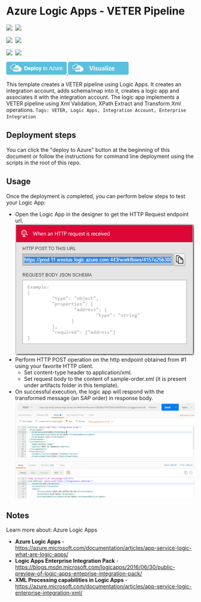 # Azure Logic Apps - VETER Pipeline

<IMG SRC="https://azurequickstartsservice.blob.core.windows.net/badges/201-logic-app-veter-pipeline/PublicLastTestDate.svg" />&nbsp;
<IMG SRC="https://azurequickstartsservice.blob.core.windows.net/badges/201-logic-app-veter-pipeline/PublicDeployment.svg" />&nbsp;

<IMG SRC="https://azurequickstartsservice.blob.core.windows.net/badges/201-logic-app-veter-pipeline/FairfaxLastTestDate.svg" />&nbsp;
<IMG SRC="https://azurequickstartsservice.blob.core.windows.net/badges/201-logic-app-veter-pipeline/FairfaxDeployment.svg" />&nbsp;

<IMG SRC="https://azurequickstartsservice.blob.core.windows.net/badges/201-logic-app-veter-pipeline/BestPracticeResult.svg" />&nbsp;
<IMG SRC="https://azurequickstartsservice.blob.core.windows.net/badges/201-logic-app-veter-pipeline/CredScanResult.svg" />&nbsp;

<a href="https://portal.azure.com/#create/Microsoft.Template/uri/https%3A%2F%2Fraw.githubusercontent.com%2FAzure%2Fazure-quickstart-templates%2Fmaster%2F201-logic-app-veter-pipeline%2Fazuredeploy.json" target="_blank">
    <img src="https://raw.githubusercontent.com/Azure/azure-quickstart-templates/master/1-CONTRIBUTION-GUIDE/images/deploytoazure.png"/>
</a>
<a href="http://armviz.io/#/?load=https%3A%2F%2Fraw.githubusercontent.com%2FAzure%2Fazure-quickstart-templates%2Fmaster%2F201-logic-app-veter-pipeline%2Fazuredeploy.json" target="_blank">
    <img src="https://raw.githubusercontent.com/Azure/azure-quickstart-templates/master/1-CONTRIBUTION-GUIDE/images/visualizebutton.png"/>
</a>

This template creates a VETER pipeline using Logic Apps. It creates an integration account, adds schema/map into it, creates a logic app and associates it with the integration account. The logic app implements a VETER pipeline using Xml Validation, XPath Extract and Transform Xml operations.
`Tags: VETER, Logic Apps, Integration Account, Enterprise Integration`

## Deployment steps

You can click the "deploy to Azure" button at the beginning of this document or follow the instructions for command line deployment using the scripts in the root of this repo.

## Usage

Once the deployment is completed, you can perform below steps to test your Logic App:
- Open the Logic App in the designer to get the HTTP Request endpoint url.
![Image of HTTP request trigger](https://raw.githubusercontent.com/Azure/azure-quickstart-templates/master/201-logic-app-veter-pipeline/images/http-request-trigger.png "HTTP request trigger")
- Perform HTTP POST operation on the http endpoint obtained from #1 using your favorite HTTP client.
    - Set content-type header to application/xml.
    - Set request body to the content of sample-order.xml (it is present under artifacts folder in this template).
- On successful execution, the logic app will respond with the transformed message (an SAP order) in response body.
![Image of sample request-response](https://raw.githubusercontent.com/Azure/azure-quickstart-templates/master/201-logic-app-veter-pipeline/images/request-response.png "Sample request-response")

## Notes

Learn more about: Azure Logic Apps
* **Azure Logic Apps** - https://azure.microsoft.com/documentation/articles/app-service-logic-what-are-logic-apps/
* **Logic Apps Enterprise Integration Pack** - https://blogs.msdn.microsoft.com/logicapps/2016/06/30/public-preview-of-logic-apps-enteprise-integration-pack/
* **XML Processing capabilities in Logic Apps** - https://azure.microsoft.com/documentation/articles/app-service-logic-enterprise-integration-xml/

